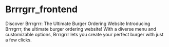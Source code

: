 # Brrrgrr_frontend
Discover Brrrgrrr: The Ultimate Burger Ordering Website Introducing Brrrgrrr, the ultimate burger ordering website! With a diverse menu and customizable options, Brrrgrrr lets you create your perfect burger with just a few clicks. 
